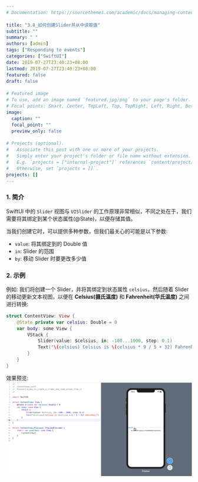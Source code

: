 ```yaml
---
# Documentation: https://sourcethemes.com/academic/docs/managing-content/

title: "3.8_如何创建Slider并从中读取值"
subtitle: ""
summary: " "
authors: [admin]
tags: ["Responding to events"]
categories: ["SwiftUI"]
date: 2019-07-27T23:40:23+08:00
lastmod: 2019-07-27T23:40:23+08:00
featured: false
draft: false

# Featured image
# To use, add an image named `featured.jpg/png` to your page's folder.
# Focal points: Smart, Center, TopLeft, Top, TopRight, Left, Right, BottomLeft, Bottom, BottomRight.
image:
  caption: ""
  focal_point: ""
  preview_only: false

# Projects (optional).
#   Associate this post with one or more of your projects.
#   Simply enter your project's folder or file name without extension.
#   E.g. `projects = ["internal-project"]` references `content/project/deep-learning/index.md`.
#   Otherwise, set `projects = []`.
projects: []
---
```

<!-- more -->
### 1. 简介
SwiftUI 中的 `Slider` 视图与 `UISlider` 的工作原理非常相似，不同之处在于，我们需要将其绑定到某个状态属性(@State)，以便存储其值。

当我们创建它时，可以提供多种参数，但我们最关心的可能是以下参数:

* `value`:  将其绑定到的 Double 值
* `in`: Slider 的范围
* `by`: 移动 Slider 时要更改多少值

### 2. 示例
例如: 我们将创建一个 Slider，并将其绑定到状态属性 `celsius`，然后随着 Slider 的移动更新文本视图，以便在 **Celsius(摄氏温度)** 和 **Fahrenheit(华氏温度)** 之间进行转换:
```swift
struct ContentView: View {
    @State private var celsius: Double = 0
    var body: some View {
        VStack {
            Slider(value: $celsius, in: -100...1000, step: 0.1)
            Text("\(celsius) Celsius is \(celsius * 9 / 5 + 32) Fahrenheit")
        }
    }
}
```
效果预览:
![3.8_slider_celsius_to_fahrenheit](img/3.8_slider_celsius_to_fahrenheit.gif "celsius to fahrenheit")